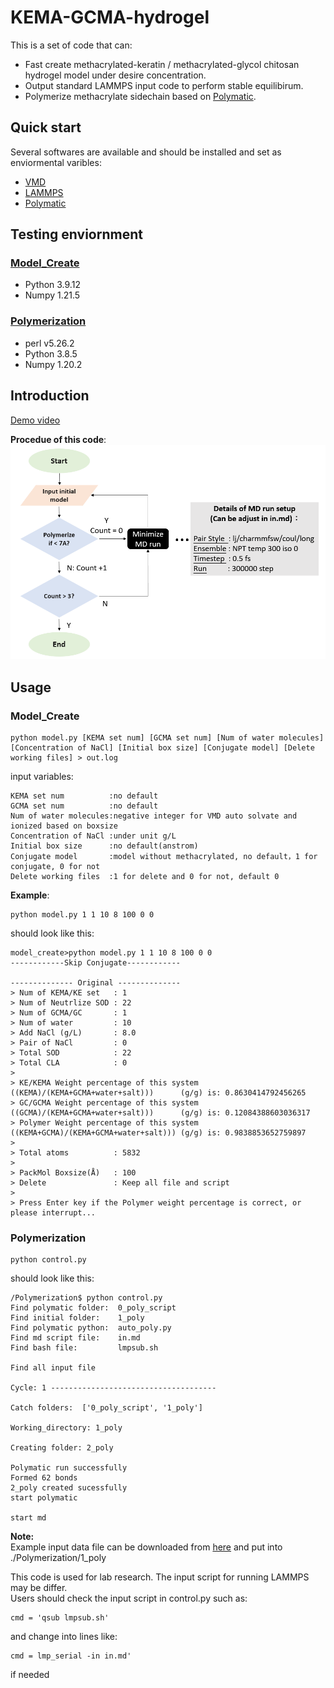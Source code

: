 # KEMA-GCMA-hydrogel
  
This is a set of code that can:    
* Fast create methacrylated-keratin / methacrylated-glycol chitosan hydrogel model under desire concentration.  
* Output standard LAMMPS input code to perform stable equilibirum.   
* Polymerize methacrylate sidechain based on [Polymatic](https://nanohub.org/resources/17278).

## Quick start
Several softwares are available and should be installed and set as enviormental varibles:  
* [VMD](https://www.ks.uiuc.edu/Development/Download/download.cgi?PackageName=VMD)
* [LAMMPS](https://www.lammps.org/download.html)
* [Polymatic](https://nanohub.org/resources/17278)

## Testing enviornment
### [Model_Create](#Model_Create)  
* Python 3.9.12  
* Numpy 1.21.5  

### [Polymerization](#Polymerization) 
* perl v5.26.2
* Python 3.8.5
* Numpy 1.20.2  

## Introduction
[Demo video](https://www.youtube.com/watch?v=srP5eyy9h00&feature=youtu.be)  
  
__Procedue of this code__:  
![Alt text](https://github.com/nivation/KEMA-GCMA-hydrogel/blob/main/Procedue.PNG)



## Usage
### Model_Create 
```
python model.py [KEMA set num] [GCMA set num] [Num of water molecules] [Concentration of NaCl] [Initial box size] [Conjugate model] [Delete working files] > out.log  
```
  input variables:
```
KEMA set num          :no default  
GCMA set num          :no default  
Num of water molecules:negative integer for VMD auto solvate and ionized based on boxsize  
Concentration of NaCl :under unit g/L  
Initial box size      :no default(anstrom)  
Conjugate model       :model without methacrylated, no default，1 for conjugate, 0 for not  
Delete working files  :1 for delete and 0 for not, default 0  
```

  __Example__:  
```
python model.py 1 1 10 8 100 0 0
```
should look like this:  
```
model_create>python model.py 1 1 10 8 100 0 0
------------Skip Conjugate------------

-------------- Original --------------
> Num of KEMA/KE set   : 1  
> Num of Neutrlize SOD : 22  
> Num of GCMA/GC       : 1  
> Num of water         : 10  
> Add NaCl (g/L)       : 8.0  
> Pair of NaCl         : 0  
> Total SOD            : 22  
> Total CLA            : 0  
>   
> KE/KEMA Weight percentage of this system ((KEMA)/(KEMA+GCMA+water+salt)))      (g/g) is: 0.8630414792456265  
> GC/GCMA Weight percentage of this system ((GCMA)/(KEMA+GCMA+water+salt)))      (g/g) is: 0.12084388603036317  
> Polymer Weight percentage of this system ((KEMA+GCMA)/(KEMA+GCMA+water+salt))) (g/g) is: 0.9838853652759897  
>   
> Total atoms          : 5832  
>   
> PackMol Boxsize(Å)   : 100  
> Delete               : Keep all file and script  
>   
> Press Enter key if the Polymer weight percentage is correct, or please interrupt...  
```


### Polymerization  
```
python control.py
```
should look like this: 
```
/Polymerization$ python control.py
Find polymatic folder:  0_poly_script
Find initial folder:    1_poly
Find polymatic python:  auto_poly.py
Find md script file:    in.md
Find bash file:         lmpsub.sh

Find all input file

Cycle: 1 -------------------------------------

Catch folders:  ['0_poly_script', '1_poly']

Working_directory: 1_poly

Creating folder: 2_poly

Polymatic run successfully
Formed 62 bonds
2_poly created sucessfully
start polymatic

start md
```
 __Note:__  
 Example input data file can be downloaded from [here](https://drive.google.com/file/d/1yrjvKAFK79rm1dO4Moucz77TnQBrwsEV/view?usp=sharing) and put into ./Polymerization/1_poly
 
 This code is used for lab research. The input script for running LAMMPS may be differ.  
 Users should check the input script in control.py such as:  
 ```
 cmd = 'qsub lmpsub.sh'
 ```
 and change into lines like:  
  ```
 cmd = lmp_serial -in in.md'
 ```
 if needed
